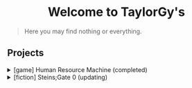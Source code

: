 # <center> Welcome to TaylorGy's </center>

> Here you may find nothing or everything.

## Projects

<details>
<summary> [game] Human Resource Machine (completed) </summary>
  <ul>
    <li> <a href="./human_resource_machine/solutions"> solutions </a> </li> 
  </ul>
</details>

<details>
<summary> [fiction] Steins;Gate 0 (updating) </summary>
  <ul>
    <li> <a href="./steins_gate_0/docs/0000"> 0000 </a> </li>
    <li> <a href="./steins_gate_0/docs/0001"> 0001 </a> </li>
    <li> <a href="./steins_gate_0/docs/0002"> 0002 </a> </li>
    <li> <a href="./steins_gate_0/docs/0003"> 0003 </a> </li>
    <li> <a href="./steins_gate_0/docs/0004"> 0004 </a> </li>        
    <li> <a href="./steins_gate_0/docs/0005"> 0005 </a> </li>        
    <li> <a href="./steins_gate_0/docs/0006"> 0006 </a> </li>        
    <li> <a href="./steins_gate_0/docs/0007"> 0007 </a> </li>        
    <li> <a href="./steins_gate_0/docs/0008"> 0008 </a> </li>        
    <li> <a href="./steins_gate_0/docs/0009"> 0009 </a> </li>        
    <li> <a href="./steins_gate_0/docs/0010"> 0010 </a> </li>        
  </ul>
</details>
